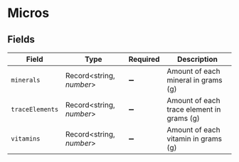 # Micros


## Fields

| Field                                     | Type                                      | Required                                  | Description                               |
| ----------------------------------------- | ----------------------------------------- | ----------------------------------------- | ----------------------------------------- |
| `minerals`                                | Record<string, *number*>                  | :heavy_minus_sign:                        | Amount of each mineral in grams (g)       |
| `traceElements`                           | Record<string, *number*>                  | :heavy_minus_sign:                        | Amount of each trace element in grams (g) |
| `vitamins`                                | Record<string, *number*>                  | :heavy_minus_sign:                        | Amount of each vitamin in grams (g)       |